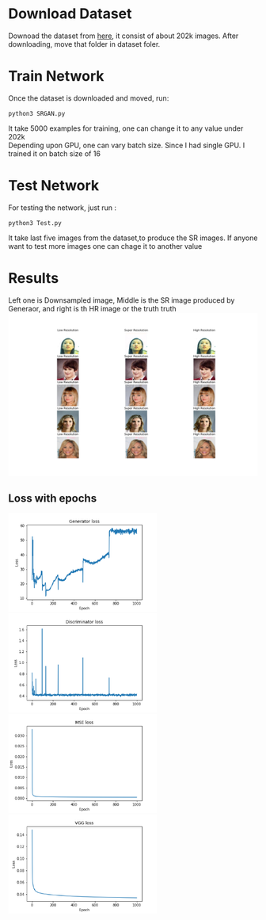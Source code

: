 # Download Dataset
Downoad the dataset from [here](https://www.kaggle.com/jessicali9530/celeba-dataset), it consist of about 202k images. After downloading, move that folder in dataset foler.

# Train Network
Once the dataset is downloaded and moved, run:
```
python3 SRGAN.py 
```
It take 5000 examples for training, one can change it to any value under 202k\
Depending upon GPU, one can vary batch size. Since I had single GPU. I trained it on batch size of 16

# Test Network
For testing the network, just run :

```
python3 Test.py
```
It take last five images from the dataset,to produce the SR images. If anyone want to test more images one can chage it to another value

# Results
Left one is Downsampled image, Middle is the SR image produced by Generaor, and right is th HR image or the truth truth
<img src="Results/Result.png" width=800>

## Loss with epochs
<img src="Results/GEN.png" width=300> <img src="Results/DISC.png" width=300>\
<img src="Results/MSE.png" width=300> <img src="Results/VGG.png" width=300>
